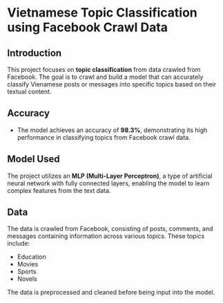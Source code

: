 # Vietnamese Topic Classification using Facebook Crawl Data

## Introduction
This project focuses on **topic classification** from data crawled from Facebook. The goal is to crawl and build a model that can accurately classify Vienamese posts or messages into specific topics based on their textual content.

## Accuracy
- The model achieves an accuracy of **98.3%**, demonstrating its high performance in classifying topics from Facebook crawl data.

## Model Used
The project utilizes an **MLP (Multi-Layer Perceptron)**, a type of artificial neural network with fully connected layers, enabling the model to learn complex features from the text data.

## Data
The data is crawled from Facebook, consisting of posts, comments, and messages containing information across various topics. These topics include:
- Education
- Movies
- Sports
- Novels

The data is preprocessed and cleaned before being input into the model.
